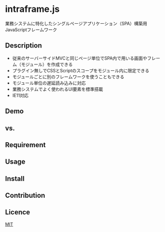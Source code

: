 # intraframe.js
業務システムに特化したシングルページアプリケーション（SPA）構築用JavaScriptフレームワーク

## Description
- 従来のサーバーサイドMVCと同じページ単位でSPA内で用いる画面やフレーム（モジュール）を作成できる
- プラグイン無しでCSSとScriptのスコープをモジュール内に限定できる
- モジュールごとに別のフレームワークを使うこともできる
- モジュール単位の遅延読み込みに対応
- 業務システムでよく使われるUI要素を標準搭載
- IE11対応

## Demo

## vs.

## Requirement

## Usage

## Install

## Contribution

## Licence

[MIT](https://github.com/ht62e/intraframe.js/blob/master/LICENSE)
